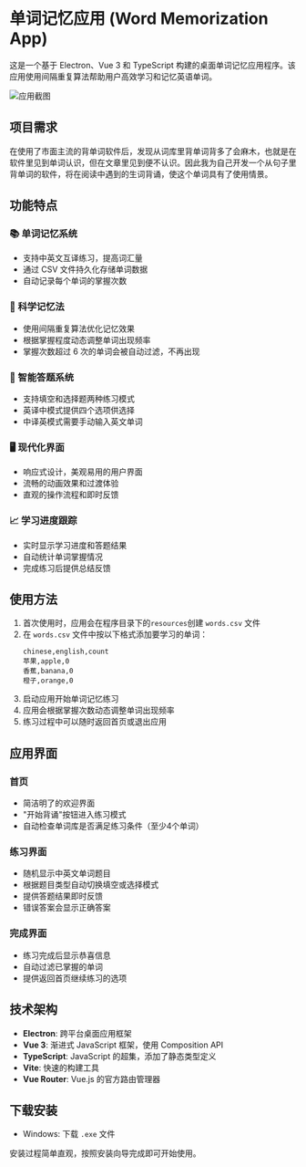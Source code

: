 # 单词记忆应用 (Word Memorization App)

这是一个基于 Electron、Vue 3 和 TypeScript 构建的桌面单词记忆应用程序。该应用使用间隔重复算法帮助用户高效学习和记忆英语单词。

![应用截图](public/electron-vite.svg)

## 项目需求
  在使用了市面主流的背单词软件后，发现从词库里背单词背多了会麻木，也就是在软件里见到单词认识，但在文章里见到便不认识。因此我为自己开发一个从句子里背单词的软件，将在阅读中遇到的生词背诵，使这个单词具有了使用情景。

## 功能特点

### 📚 单词记忆系统
- 支持中英文互译练习，提高词汇量
- 通过 CSV 文件持久化存储单词数据
- 自动记录每个单词的掌握次数

### 🧠 科学记忆法
- 使用间隔重复算法优化记忆效果
- 根据掌握程度动态调整单词出现频率
- 掌握次数超过 6 次的单词会被自动过滤，不再出现

### 🎯 智能答题系统
- 支持填空和选择题两种练习模式
- 英译中模式提供四个选项供选择
- 中译英模式需要手动输入英文单词

### 🖥️ 现代化界面
- 响应式设计，美观易用的用户界面
- 流畅的动画效果和过渡体验
- 直观的操作流程和即时反馈

### 📈 学习进度跟踪
- 实时显示学习进度和答题结果
- 自动统计单词掌握情况
- 完成练习后提供总结反馈

## 使用方法

1. 首次使用时，应用会在程序目录下的`resources`创建 `words.csv` 文件
2. 在 `words.csv` 文件中按以下格式添加要学习的单词：
   ```
   chinese,english,count
   苹果,apple,0
   香蕉,banana,0
   橙子,orange,0
   ```
3. 启动应用开始单词记忆练习
4. 应用会根据掌握次数动态调整单词出现频率
5. 练习过程中可以随时返回首页或退出应用

## 应用界面

### 首页
- 简洁明了的欢迎界面
- "开始背诵"按钮进入练习模式
- 自动检查单词库是否满足练习条件（至少4个单词）

### 练习界面
- 随机显示中英文单词题目
- 根据题目类型自动切换填空或选择模式
- 提供答题结果即时反馈
- 错误答案会显示正确答案

### 完成界面
- 练习完成后显示恭喜信息
- 自动过滤已掌握的单词
- 提供返回首页继续练习的选项

## 技术架构

- **Electron**: 跨平台桌面应用框架
- **Vue 3**: 渐进式 JavaScript 框架，使用 Composition API
- **TypeScript**: JavaScript 的超集，添加了静态类型定义
- **Vite**: 快速的构建工具
- **Vue Router**: Vue.js 的官方路由管理器

## 下载安装
- Windows: 下载 `.exe` 文件

安装过程简单直观，按照安装向导完成即可开始使用。

